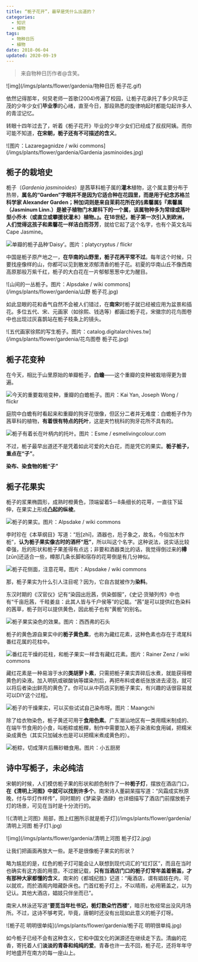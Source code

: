 ```yaml
---
title: “栀子花开”，最早是凭什么出道的？
categories:
  - 知识
  - 植物
tags:
  - 物种日历
  - 植物
date: 2018-06-04
updated: 2020-09-19
---
```


> 来自物种日历作者@含笑。

![img](/imgs/plants/flower/gardenia/物种日历 栀子花.gif)

依然记得那年，何炅老师一首歌(2004)传遍了校园，让栀子花承托了多少风华正茂的少年少女们**毕业季**的心绪，直至今日，那段熟悉的旋律响起时都能勾起许多人的青涩记忆。

转眼十四年过去了，听着《栀子花开》毕业的少年少女们已经成了叔叔阿姨。而你可能不知道，**在宋朝，栀子还有不可描述的含义**。

![图片：Lazaregagnidze / wiki commons](/imgs/plants/flower/gardenia/Gardenia jasminoides.jpg)

## **栀子的栽培史**

栀子（*Gardenia jasminoides*）是茜草科栀子属的**灌木**植物，这个属主要分布于热带，**属名的“Garden”**字眼并不是因为它适合种在花园里，而是用于纪念苏格兰科学家 Alexander Garden；**种加词**则是来自茉莉花所在的<span class="tooltip">§素馨属§<span class="tooltiptext">『素馨属（Jasminum Linn.）是被子植物门木犀科下的一个属，该属物种多为常绿或落叶型小乔木（或直立或攀援状灌木）植物。』</span></span>。在18世纪，栀子第一次引入到欧洲，人们觉得这孩子和素馨花一样**洁白而芬芳**，就给它起了这个名字，也有个英文名叫Cape Jasmine。

![单瓣的栀子品种‘Daisy’。图片：platycryptus / flickr](/imgs/plants/flower/gardenia/栀子花.jpg)



中国是栀子原产地之一，**在华南的山野里，栀子花再平常不过**。每年这个时候，只要找座像样的山，你都可以见到散发浓郁清香的栀子花。初夏的华南山丘不像西南高原那般万紫千红，栀子的大白花在一片郁郁葱葱中尤为醒目。

![山间的一丛栀子。图片：Alpsdake / wiki commons](/imgs/plants/flower/gardenia/山野 栀子花.jpg)



如此显眼的花和香气自然不会被人们错过，在**南宋**时栀子就已经被应用为盆景和插花。多位五代、宋、元画家（如徐熙、钱选等）都画过栀子花，宋徽宗的花鸟图卷中也出现过灰喜鹊站在栀子枝条上的镜头。

![五代画家徐熙的写生栀子。图片：catalog.digitalarchives.tw](/imgs/plants/flower/gardenia/花鸟图卷 栀子花.jpg)



## 栀子花变种

在今天，相比于山里原始的单瓣栀子，**白蟾**——这个重瓣的变种被栽培得更为普遍。

![今天的重要栽培变种，重瓣的白蟾栀子。图片：Kai Yan, Joseph Wong / flickr](/imgs/plants/flower/gardenia/白蟾.jpg)

庭院中白蟾有时看起来和重瓣的狗牙花很像，但区分二者并无难度：白蟾栀子作为茜草科的植物，**有着很有特点的托叶**，这是夹竹桃科的狗牙花所不具有的。

![栀子有着长在叶柄内的托叶。图片：Esme / esmelivingcolour.com](/imgs/plants/flower/gardenia/栀子有着长在叶柄内的托叶.jpg)

不过，栀子最早出道还不是凭着如此可爱的大白花，而是凭它的果实。**栀子栀子，重点在“子”**。

**染布、染食物的栀“子”**

## 栀子花果实

栀子的浆果椭圆形，成熟时橙黄色，顶端留着5－8条细长的花萼，一直往下延伸，在果实上形成**凸起的纵棱**。

![栀子的果实。图片：Alpsdake / wiki commons](/imgs/plants/flower/gardenia/栀子的果实.jpg)



李时珍在《本草纲目》写道：“卮[zhī]，酒器也，卮子象之，故名，今俗加木作栀”，**认为栀子果实像古时的酒杯“卮”**，所以叫这个名字。这种说法，说实话比较牵强，卮的形状和栀子果差得有点远；非要和酒器类比的话，我觉得倒过来的**樽**[zūn]还适合一些，樽那几条长脚和宿存的花萼倒是有几分神似。

![栀子花侧面，注意花萼。图片：Alpsdake / wiki commons](/imgs/plants/flower/gardenia/栀子花侧面.jpg)

那，栀子果实为什么引人注目呢？因为，它自古就被作为**染料**。

东汉时期的《汉官仪》记有“染园出卮茜，供染御服”，《史记·货殖列传》中也有“千亩卮茜，千畦姜韭：此其人皆与千户侯等”的记载。“茜”是可以提供红色染料的茜草，栀子则可以提供黄色，因此栀子也有“黄栀”的别名。

![栀子果实染色的效果。图片：西西弗的石头](/imgs/plants/flower/gardenia/栀子果实染色.jpg)



栀子的黄色源自果实中的**栀子黄色素**，也称为藏红花素，这种色素也存在于鸢尾科番红花属的花柱中。

![番红花干燥的花柱，和栀子果实一样含有藏红花素。图片：Rainer Zenz / wiki commons](/imgs/plants/flower/gardenia/番红花干燥的花柱.jpg)



藏红花素是一种易溶于水的**类胡萝卜素**，只需把栀子果实弄碎后水煮，就能获得橙黄色的染液。加入明矾或碳酸钠等媒染剂后，再把布料或者纸张放进去浸泡，就可以将后者染出鲜亮的黄色了。你可以从中药店买到栀子果实，有兴趣的话很容易就可以DIY这个过程。

![栀子的干燥果实，可以买些试试自己染布呀。图片：Maangchi](/imgs/plants/flower/gardenia/栀子的干燥果实.jpg)



除了给衣物染色，栀子黄还可用于**食用色素**。广东潮汕地区有一类用糯米制成的、在端午节食用的小食，叫栀粽或栀粿，制作中需要加入栀子染液和食用碱，把糯米染成黄色（其实只加碱水也是可以把糯米煮成黄色的）。

![栀粽，切成薄片后蘸砂糖食用。图片：小五厨房](/imgs/plants/flower/gardenia/栀粽.jpg)



## 诗中写栀子，未必纯洁



宋朝的时候，人们模仿栀子果的形状和颜色制作了一种**栀子灯**，摆放在酒店门口，**在《清明上河图》中就可以找到许多个**。南宋诗人董嗣杲描写道：“风霜成实秋原晚，付与华灯作样传”，同时期的《梦粱录·酒肆》也详细描写了酒店门前摆放栀子灯的场景，可见在当时是十分流行的。

![《清明上河图》局部，图上红圈所示就是栀子灯](/imgs/plants/flower/gardenia/清明上河图 栀子灯1.jpg)

![img](/imgs/plants/flower/gardenia/清明上河图 栀子灯2.jpg)

让我们把画面再放大一些。是不是很像栀子果实的形状？

略为尴尬的是，红色的栀子灯可能会让人联想到现代词汇的“红灯区”，而且在当时也确实有这方面的用意。不过据记载，**只有当酒店门口的栀子灯常年盖着箬盖，才有那种大家都懂的含义**，南宋的《都城纪胜》记道：“庵酒店，谓有娼妓在内，可以就欢，而於酒阁内暗藏卧床也。门首红栀子灯上，不以晴雨，必用箬盖之，以为记认。其他大酒店，娼妓只伴坐而已”。

南宋人林泳还写道“**要觅当年杜书记，栀灯数朵竹西楼**”，暗示杜牧经常出没风月场所。不过，这诗不够考究，毕竟，唐朝时还没有出现如此意义的栀子灯呀。

![栀子花 明明很单纯](/imgs/plants/flower/gardenia/栀子花 明明很单纯.jpg)

如今栀子已经不会有这种含义，它和中国文化的渊源还在继续走下去。清幽的花香，寄托着人们**淡淡的青春和纯纯的爱**。青春也许一去不回，栀子花，还将年年守时地盛开在南方的每一座山上。
